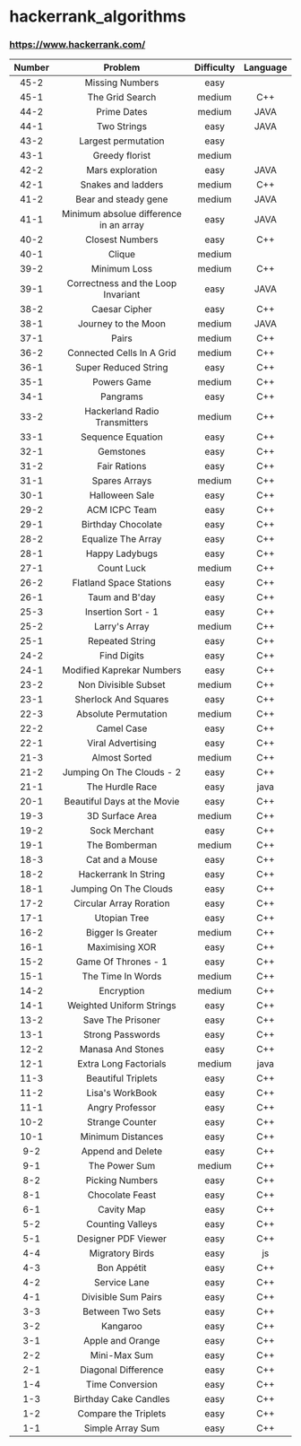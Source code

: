 # hackerrank_algorithms
### https://www.hackerrank.com/

| Number | Problem | Difficulty | Language |
|:------:|:------:|:------:|:------:|
| 45-2  |  Missing Numbers            | easy  |   |
| 45-1  |  The Grid Search            | medium |  C++ |
| 44-2  |  Prime Dates                | medium | JAVA  |
| 44-1  |  Two Strings                | easy   |  JAVA |
| 43-2  |  Largest permutation        | easy   |   |
| 43-1  |  Greedy florist             | medium |   |
| 42-2  |  Mars exploration           | easy   | JAVA  |
| 42-1  |  Snakes and ladders         | medium | C++   |
| 41-2  |  Bear and steady gene       | medium | JAVA |
| 41-1  |Minimum absolue difference in an array| easy |  JAVA  |
| 40-2  |  Closest Numbers            | easy   | C++   |
| 40-1  |  Clique                     | medium |       |
| 39-2  |  Minimum Loss               | medium | C++   |
| 39-1  |Correctness and the Loop Invariant|  easy  |  JAVA  |
| 38-2  |  Caesar Cipher              |  easy  |  C++  |
| 38-1  |  Journey to the Moon        | medium |  JAVA |
| 37-1  |  Pairs                      | medium |  C++  |
| 36-2  |  Connected Cells In A Grid  | medium |  C++  |
| 36-1  |  Super Reduced String       |  easy  |  C++  |
| 35-1  |  Powers Game                | medium |  C++  |
| 34-1  |  Pangrams                   |  easy  |  C++  |
| 33-2  |Hackerland Radio Transmitters| medium |  C++  |
| 33-1  |  Sequence Equation          |  easy  |  C++  |
| 32-1  |  Gemstones                  |  easy  |  C++  |
| 31-2  |  Fair Rations               |  easy  |  C++  |
| 31-1  |  Spares Arrays              | medium |  C++  |
| 30-1  |  Halloween Sale             |  easy  |  C++  |
| 29-2  |  ACM ICPC Team              |  easy  |  C++  |
| 29-1  |  Birthday Chocolate         |  easy  |  C++  |
| 28-2  |  Equalize The Array         |  easy  |  C++  |
| 28-1  |  Happy Ladybugs             |  easy  |  C++  |
| 27-1  |  Count Luck                 | medium |  C++  |
| 26-2  |  Flatland Space Stations    |  easy  |  C++  |
| 26-1  |  Taum and B'day             |  easy  |  C++  |
| 25-3  |  Insertion Sort - 1         |  easy  |  C++  |
| 25-2  |  Larry's Array              | medium |  C++  |
| 25-1  |  Repeated String            |  easy  |  C++  |
| 24-2  |  Find Digits                |  easy  |  C++  |
| 24-1  | Modified Kaprekar Numbers   |  easy  |  C++  |
| 23-2  |  Non Divisible Subset       | medium |  C++  |
| 23-1  |  Sherlock And Squares       |  easy  |  C++  |
| 22-3  |  Absolute Permutation       | medium |  C++  |
| 22-2  |  Camel Case                 |  easy  |  C++  |
| 22-1  |  Viral Advertising          |  easy  |  C++  |
| 21-3  |  Almost Sorted              | medium |  C++  |
| 21-2  | Jumping On The Clouds - 2   |  easy  |  C++  |
| 21-1  |  The Hurdle Race            |  easy  | java  |
| 20-1  |Beautiful Days at the Movie  |  easy  |  C++  |
| 19-3  |  3D Surface Area            | medium |  C++  |
| 19-2  |  Sock Merchant              |  easy  |  C++  |
| 19-1  |  The Bomberman              | medium |  C++  |
| 18-3  |  Cat and a Mouse            |  easy  |  C++  |
| 18-2  |  Hackerrank In String       |  easy  |  C++  |
| 18-1  |  Jumping On The Clouds      |  easy  |  C++  |
| 17-2  |  Circular Array Roration    |  easy  |  C++  |
| 17-1  |  Utopian Tree               |  easy  |  C++  |
| 16-2  |  Bigger Is Greater          | medium |  C++  |
| 16-1  |  Maximising XOR             |  easy  |  C++  |
| 15-2  |  Game Of Thrones - 1        |  easy  |  C++  |
| 15-1  |  The Time In Words          | medium |  C++  |
| 14-2  |  Encryption                 | medium |  C++  |
| 14-1  |  Weighted Uniform Strings   |  easy  |  C++  |
| 13-2  |  Save The Prisoner          |  easy  |  C++  |
| 13-1  |  Strong Passwords           |  easy  |  C++  |
| 12-2  |  Manasa And Stones          |  easy  |  C++  |
| 12-1  |  Extra Long Factorials      | medium |  java |
| 11-3  |  Beautiful Triplets         |  easy  |  C++  |
| 11-2  |  Lisa's WorkBook            |  easy  |  C++  |
| 11-1  |  Angry Professor            |  easy  |  C++  |
| 10-2  |  Strange Counter            |  easy  |  C++  |
| 10-1  |  Minimum Distances          |  easy  |  C++  |
|  9-2  |  Append and Delete          |  easy  |  C++  |
|  9-1  |  The Power Sum              | medium |  C++  |
|  8-2  |  Picking Numbers            |  easy  |  C++  |
|  8-1  |  Chocolate Feast            |  easy  |  C++  |
|  6-1  |  Cavity Map                 |  easy  |  C++  |
|  5-2  |  Counting Valleys           |  easy  |  C++  |
|  5-1  |  Designer PDF Viewer        |  easy  |  C++  |
|  4-4  |  Migratory Birds            |  easy  |  js   |
|  4-3  |  Bon Appétit                |  easy  |  C++  |
|  4-2  |  Service Lane               |  easy  |  C++  |
|  4-1  |  Divisible Sum Pairs        |  easy  |  C++  |
|  3-3  |  Between Two Sets           |  easy  |  C++  |
|  3-2  |  Kangaroo                   |  easy  |  C++  |
|  3-1  |  Apple and Orange           |  easy  |  C++  |
|  2-2  |  Mini-Max Sum               |  easy  |  C++  |
|  2-1  |  Diagonal Difference        |  easy  |  C++  |
|  1-4  |  Time Conversion            |  easy  |  C++  |
|  1-3  |  Birthday Cake Candles      |  easy  |  C++  | 
|  1-2  |  Compare the Triplets       |  easy  |  C++  |
|  1-1  |  Simple Array Sum           |  easy  |  C++  |
